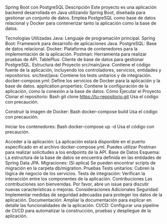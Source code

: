Spring Boot con PostgreSQL
Descripción
Este proyecto es una aplicación backend desarrollada en Java utilizando Spring Boot, diseñada para gestionar un conjunto de datos. Emplea PostgreSQL como base de datos relacional y Docker para contenerizar tanto la aplicación como la base de datos.

Tecnologías Utilizadas
Java: Lenguaje de programación principal.
Spring Boot: Framework para desarrollo de aplicaciones Java.
PostgreSQL: Base de datos relacional.
Docker: Plataforma de contenedores para la implementación de la aplicación.
Postman: Herramienta para realizar pruebas de API.
TablePlus: Cliente de base de datos para gestionar PostgreSQL.
Estructura del Proyecto
src/main/java: Contiene el código fuente de la aplicación, incluyendo los controladores, servicios, entidades y repositorios.
src/test/java: Contiene los tests unitarios y de integración.
docker-compose.yml: Define los servicios de Docker para la aplicación y la base de datos.
application.properties: Contiene la configuración de la aplicación, como la conexión a la base de datos.
Cómo Ejecutar el Proyecto
Clonar el repositorio:
Bash
git clone https://tu-repositorio.git
Usa el código con precaución.

Construir la imagen de Docker:
Bash
docker-compose build
Usa el código con precaución.

Iniciar los contenedores:
Bash
docker-compose up -d
Usa el código con precaución.

Acceder a la aplicación: La aplicación estará disponible en el puerto especificado en el archivo docker-compose.yml. Puedes utilizar Postman para realizar solicitudes a los endpoints de la API.
Base de Datos
Esquema: La estructura de la base de datos se encuentra definida en las entidades de Spring Data JPA.
Migraciones: (Si aplica) Se pueden encontrar scripts de migración en la carpeta db/migration.
Pruebas
Tests unitarios: Cubren la lógica de negocio de los servicios.
Tests de integración: Verifican la interacción entre los componentes de la aplicación.
Contribuciones
Las contribuciones son bienvenidas. Por favor, abre un issue para discutir nuevas características o mejoras.
Consideraciones Adicionales
Seguridad: Implementar medidas de seguridad adecuadas para proteger los datos de la aplicación.
Documentación: Ampliar la documentación para explicar en detalle las funcionalidades de la aplicación.
CI/CD: Configurar una pipeline de CI/CD para automatizar la construcción, pruebas y despliegue de la aplicación.
